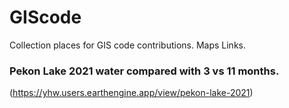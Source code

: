 # GIScode
Collection places for GIS code contributions. Maps Links.

### Pekon Lake 2021 water compared with 3 vs 11 months.
(https://yhw.users.earthengine.app/view/pekon-lake-2021)
